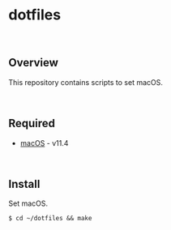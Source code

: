 # dotfiles

&emsp;

## Overview

This repository contains scripts to set macOS.

&emsp;

## Required

- [macOS](https://www.apple.com/jp/macos/big-sur/) - v11.4

&emsp;

## Install

Set macOS.

```shell
$ cd ~/dotfiles && make
```
